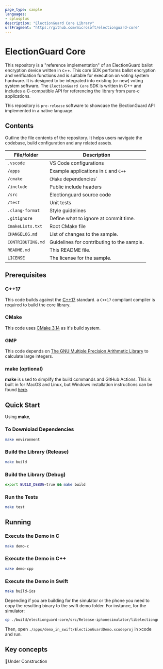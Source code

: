 ```yaml
---
page_type: sample
languages:
- cplusplus
description: "ElectionGuard Core Library"
urlFragment: "https://github.com/microsoft/electionguard-core"
---
```


# ElectionGuard Core

<!-- 
Guidelines on README format: https://review.docs.microsoft.com/help/onboard/admin/samples/concepts/readme-template?branch=master

Guidance on onboarding samples to docs.microsoft.com/samples: https://review.docs.microsoft.com/help/onboard/admin/samples/process/onboarding?branch=master

Taxonomies for products and languages: https://review.docs.microsoft.com/new-hope/information-architecture/metadata/taxonomies?branch=master
-->

This repository is a "reference implementation" of an ElectionGuard ballot encryption device written in c++.  This core SDK performs ballot encryption and verification functions and is suitable for execution on voting system hardware.  It is designed to be integrated into existing (or new) voting system software.  The `ElectionGuard Core` SDK is written in C++ and includes a C-compatible API for referencing the library from pure-c applications.

This repository is `pre-release` software to showcase the ElectionGuard API implemented in a native language.

## Contents

Outline the file contents of the repository. It helps users navigate the codebase, build configuration and any related assets.

| File/folder       | Description                                |
|-------------------|--------------------------------------------|
| `.vscode`         | VS Code configurations                     |
| `/apps`           | Example applications in `C` and `C++`      |
| `/cmake`          | `CMake` dependencies`                      |
| `/include`        | Public include headers                     |
| `/src`            | Electionguard source code                  |
| `/test`           | Unit tests                                 |
| `.clang-format`   | Style guidelines                           |
| `.gitignore`      | Define what to ignore at commit time.      |
| `CmakeLists.txt`  | Root CMake file                            |
| `CHANGELOG.md`    | List of changes to the sample.             |
| `CONTRIBUTING.md` | Guidelines for contributing to the sample. |
| `README.md`       | This README file.                          |
| `LICENSE`         | The license for the sample.                |

## Prerequisites

### C++17

This code builds against the [C++17](https://isocpp.org/get-started) standard.  a `C++17` compliant compiler is required to build the core library.

### CMake 

This code uses [CMake 3.14](https://cmake.org/) as it's build system.

### GMP

This code depends on [The GNU Multiple Precision Arithmetic Library](https://gmplib.org/#DOWNLOAD) to calculate large integers.

### make (optional)

**make** is used to simplify the build commands and GitHub Actions. This is built in for MacOS and Linux, but Windows installation instructions can be found [here](http://gnuwin32.sourceforge.net/packages/make.htm).

## Quick Start

Using **make**,

### To Downloiad Dependencies

```sh
make environment
```

### Build the Library (Release)

```sh
make build
```

### Build the Library (Debug)

```sh
export BUILD_DEBUG=true && make build
```

### Run the Tests

```sh
make test
```

## Running

### Execute the Demo in C

```sh
make demo-c
```

### Execute the Demo in C++

```sh
make demo-cpp
```

### Execute the Demo in Swift

```sh
make build-ios
```
Depending if you are building for the simulator or the phone you need to copy the resulting binary to the swift demo folder.
For instance, for the simulator:

```sh
cp ./build/electionguard-core/src/Release-iphonesimulator/libelectionguard.a ./apps/demo_in_swift/ElectionGuardDemo/ElectionGuardDemo/libelectionguard.a
```

Then, open `./apps/demo_in_swift/ElectionGuardDemo.xcodeproj` in xcode and run.

## Key concepts

🚧Under Construction
